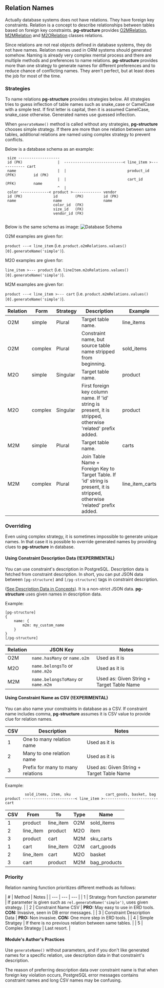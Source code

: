 
## Relation Names

Actually database systems does not have relations. They have foreign key constraints. Relation is a concept to describe relationships between tables based on foreign key constraints. **pg-structure** provides [O2MRelation](api/O2MRelation.md), [M2MRelation](api/M2MRelation.md) and [M2ORelation](api/M2ORelation.md) classes relations.

Since relations are not real objects defined in database systems, they do not have names. Relation names used in ORM systems should generated somehow. Naming is already very complex mental process and there are multiple methods and preferences to name relations. **pg-structure** provides more than one strategy to generate names for different preferences and to reduce chance of conflicting names. They aren't perfect, but at least does the job for most of the time.

### Strategies

To name relations **pg-structure** provides strategies below. All strategies tries to guess inflection of table names such as snake_case or CamelCase with a simple test. If first letter is capital, then it is assumed CamelCase, snake_case otherwise. Generated names use guessed inflection.

When `generateName()` method is called without any strategies, **pg-structure** chooses simple strategy. If there are more than one relation between same tables, additional relations are named using complex strategy to prevent conflicts.

 <span id="exampleSchema"></span>Below is a database schema as an example:

```
 size -------------------
 id (PK)                |  ---------------------------< line_item >------------ cart
 name                   |  |                            product_id (PFK)        id (PK)
                        |  |                            cart_id    (PFK)        name
                        ^  |
 color -------------< product >------------- vendor
 id (PK)              id        (PK)         id (PK)
 name                 name                   name
                      color_id  (FK)
                      size_id   (FK)
                      vendor_id (FK)
 
```
 
 Below is the same schema as image:
 ![Database Schema](../images/schema-through-relation-names.png)


O2M examples are given for:

`product ---< line_item` (i.e. `product.o2mRelations.values()[0].generateName('simple')`).

M2O examples are given for:

`line_item >--- product` (i.e. `lineItem.m2oRelations.values()[0].generateName('simple')`).

M2M examples are given for:

`product ---< line_item >--- cart` (i.e. `product.m2mRelations.values()[0].generateName('simple')`).

| Relation | Form | Strategy | Description | Example |
| --- | --- | --- | --- | --- |
| O2M | simple | Plural | Target table name. | line_items |
| O2M | complex | Plural | Constraint name, but source table name stripped from beginning. | sold_items | 
| M2O | simple | Singular | Target table name. | product |
| M2O | complex | Singular| First foreign key column name. If 'id' string is present, it is stripped, otherwise 'related' prefix added. | product |
| M2M | simple | Plural | Target table name. | carts |
| M2M | complex | Plural | Join Table Name + Foreign Key to Target Table. If 'id' string is present, it is stripped, otherwise 'related' prefix added. | line_item_carts |

### Overriding

Even using complex strategy, it is sometimes impossible to generate unique names. In that case it is possible to override generated names by providing clues to **pg-structure** in database.

#### Using Constraint Description Data (!EXPERIMENTAL)

You can use constraint's description in PostgreSQL. Description data is fetched from constraint description. In short, you can put JSON data between `[pg-structure]` and `[/pg-structure]` tags in constraint description.

([See Description Data in Concepts](concepts.md)). It is a non-strict JSON data. **pg-structure** uses given names in description data.

Example:

```
[pg-structure]
{
    name: {
        m2m: my_custom_name
    }
}
[/pg-structure]
```

| Relation | JSON Key | Notes |
| --- | --- | --- |
| O2M | `name.hasMany` or `name.o2m` | Used as it is |
| M2O | `name.belongsTo` or `name.m2o` | Used as it is |
| M2M | `name.belongsToMany` or `name.m2m` | Used as: Given String + Target Table Name |

#### Using Constraint Name as CSV (!EXPERIMENTAL)

You can also name your constraints in database as a CSV. If constraint name includes comma, **pg-structure** assumes it is CSV value to provide clue for relation names.

| CSV | Description | Notes |
| --- | --- |--- |
| 1 | One to many relation name | Used as it is |
| 2 | Many to one relation name | Used as it is |
| 3 | Prefix for many to many relations | Used as: Given String + Target Table Name |

Example:

```
         sold_items, item, sku                cart_goods, basket, bag
product ------------------------< line_item >------------------------- cart

```

| CSV | From | To | Type | Name |
| --- | --- |--- | --- | --- |
| 1 | product | line_item | O2M | sold_items |
| 2 | line_item | product | M2O | item |
| 3 | product | cart | M2M | sku_carts |
| 1 | cart | line_item | O2M | cart_goods |
| 2 | line_item | cart | M2O | basket |
| 3 | cart | product | M2M | bag_products |

### Priority

Relation naming function prioritizes different methods as follows:

| # | Method | Notes |
| --- | --- | --- |
| 1 | Strategy from function parameter | If parameter is given such as `rel.generateName('simple')`, uses given strategy. |
| 2 | Constraint Name CSV | **PRO:** May easy to use in ERD tools. **CON:** Invasive, seen in DB error messages. |
| 3 | Constraint Description Data | **PRO:** Non invasive. **CON:** One more step in ERD tools. |
| 4 | Simple Stratgey | If there is no previous relation between same tables. |
| 5 | Complex Strategy | Last resort. |

#### Module's Author's Practices

Use `generateName()` without parameters, and if you don't like generated names for a specific relation, use description data in that constraint's description.

The reason of preferring description data over constraint name is that when foreign key violation occurs, PostgreSQL error messages contains constraint names and long CSV names may be confusing.